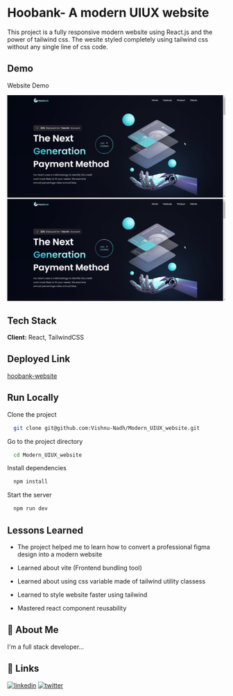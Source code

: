 # Hoobank- A modern UIUX website

This project is a fully responsive modern website
using React.js and the power of tailwind css. The wesite styled completely
using tailwind css without any single line of css code.

## Demo

Website Demo

![](./demo/demo.png)
<img src="./demo/demo.png" alt="screenshot"/>

## Tech Stack

**Client:** React, TailwindCSS

## Deployed Link

[hoobank-website](https://modernuiux.netlify.app/)

## Run Locally

Clone the project

```bash
  git clone git@github.com:Vishnu-Nadh/Modern_UIUX_website.git
```

Go to the project directory

```bash
  cd Modern_UIUX_website
```

Install dependencies

```bash
  npm install
```

Start the server

```bash
  npm run dev
```

## Lessons Learned

- The project helped me to learn how to convert a
  professional figma design into a modern website

- Learned about vite (Frontend bundling tool)

- Learned about using css variable made of tailwind utility classess

- Learned to style website faster using tailwind

- Mastered react component reusability

## 🚀 About Me

I'm a full stack developer...

## 🔗 Links

[![linkedin](https://img.shields.io/badge/linkedin-0A66C2?style=for-the-badge&logo=linkedin&logoColor=white)](https://www.linkedin.com/in/vishnunadh/)
[![twitter](https://img.shields.io/badge/twitter-1DA1F2?style=for-the-badge&logo=twitter&logoColor=white)](https://twitter.com/_VishnuNadh_)
